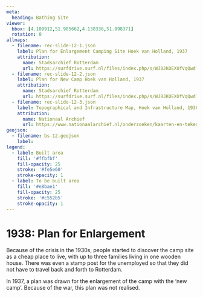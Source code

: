 ```yaml
---
meta:
  heading: Bathing Site
viewer:
  bbox: [4.109912,51.985662,4.138336,51.998371]
  rotation: 0
allmaps:
  - filename: rec-slide-12-1.json
    label: Plan for Enlargement Camping Site Hoek van Holland, 1937
    attribution:
      name: Stadsarchief Rotterdam
      url: https://surfdrive.surf.nl/files/index.php/s/WJBJKOEXUfVqQwd?path=%2Fstadsarchief-rotterdam%2Fport_b5c#/files_mediaviewer/B5C_7501_1.jpg
  - filename: rec-slide-12-2.json
    label: Plan for New Camp Hoek van Holland, 1937
    attribution:
      name: Stadsarchief Rotterdam
      url: https://surfdrive.surf.nl/files/index.php/s/WJBJKOEXUfVqQwd?path=%2Fstadsarchief-rotterdam%2Fport_b5c#/files_mediaviewer/B5C_7501_2.jpg
  - filename: rec-slide-12-3.json
    label: Topographical and Infrastructure Map, Hoek van Holland, 1938
    attribution:
      name: Nationaal Archief
      url: https://www.nationaalarchief.nl/onderzoeken/kaarten-en-tekeningen/topografie-en-infrastructuur
geojson:
  - filename: bs-12.geojson
    label:
legend:
  - label: Built area
    fill: '#ffbfbf'
    fill-opacity: 25
    stroke: '#fe5e60'
    stroke-opacity: 1
  - label: To be built area
    fill: '#e8bae1'
    fill-opacity: 25
    stroke: '#c552b5'
    stroke-opacity: 1 
---
```


# 1938: Plan for Enlargement

Because of the crisis in the 1930s, people started to discover the camp site as a cheap place to live, with up to three families living in one wooden house. There was even a stamp post for the unemployed so that they did not have to travel back and forth to Rotterdam.

In 1937, a plan was drawn for the enlargement of the camp with the ‘new camp’. Because of the war, this plan was not realised. 